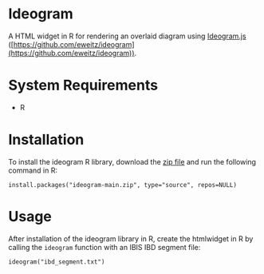 # Ideogram
A HTML widget in R for rendering an overlaid diagram using [Ideogram.js](https://eweitz.github.io/ideogram/) ([https://github.com/eweitz/ideogram](https://github.com/eweitz/ideogram)).

# System Requirements
- R

# Installation
To install the ideogram R library, download the [zip file](https://github.com/a-thind/ideogram/archive/refs/heads/main.zip) and run the following command in R:
```
install.packages("ideogram-main.zip", type="source", repos=NULL)
```

# Usage
After installation of the ideogram library in R, create the htmlwidget in R by calling the ```ideogram``` function with an IBIS IBD segment file:
```
ideogram("ibd_segment.txt")
```

